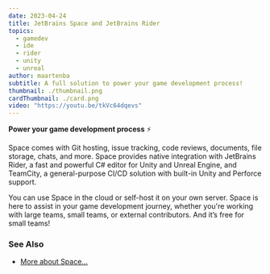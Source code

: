 ```yaml
---
date: 2023-04-24
title: JetBrains Space and JetBrains Rider
topics:
  - gamedev
  - ide
  - rider
  - unity
  - unreal
author: maartenba
subtitle: A full solution to power your game development process!
thumbnail: ./thumbnail.png
cardThumbnail: ./card.png
video: "https://youtu.be/tkVc64dqevs"
---
```


**Power your game development process** ⚡

Space comes with Git hosting, issue tracking, code reviews, documents, file storage, chats, and more. Space provides native integration with JetBrains Rider, a fast and powerful C# editor for Unity and Unreal Engine, and TeamCity, a general-purpose CI/CD solution with built-in Unity and Perforce support.

You can use Space in the cloud or self-host it on your own server. Space is here to assist in your game development journey, whether you're working with large teams, small teams, or external contributors. And it’s free for small teams!

### See Also

- [More about Space...](https://www.jetbrains.com/space/)
